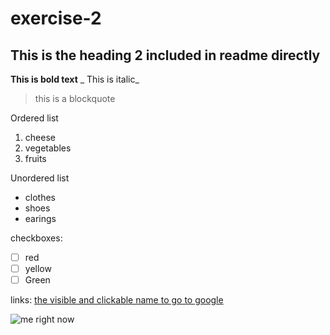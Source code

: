 # exercise-2
## This is the heading 2 included in readme directly
**This is bold text**
_ This is italic_
> this is a blockquote

Ordered list
1. cheese
2. vegetables
3. fruits    

Unordered list
* clothes
* shoes
* earings

checkboxes:
 - [ ] red
 - [ ] yellow
 - [ ] Green
 
 links:
 [the visible and clickable name to go to google](https://google.com)
 
 ![me right now](https://cdn.pixabay.com/photo/2021/07/14/09/14/siberian-cat-6465485_960_720.jpg)
